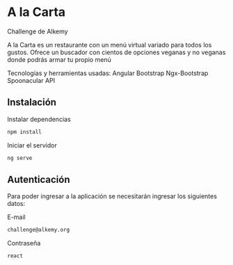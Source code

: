 # A la Carta

Challenge de Alkemy

A la Carta es un restaurante con un menú virtual variado para todos los gustos. Ofrece un buscador con cientos de opciones veganas y no veganas donde podrás armar tu propio menú

Tecnologías y herramientas usadas:
Angular
Bootstrap
Ngx-Bootstrap
Spoonacular API

## Instalación

Instalar dependencias

```bash
npm install
```

Iniciar el servidor

```bash
ng serve
```

## Autenticación

Para poder ingresar a la aplicación se necesitarán ingresar los siguientes datos:

E-mail

```bash
challenge@alkemy.org
```

Contraseña

```bash
react
```
